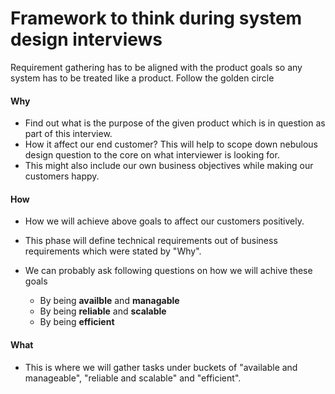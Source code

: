 # Framework to think during system design interviews 

Requirement gathering has to be aligned with the product goals so any system has to be treated like a product. Follow the golden circle

#### Why

- Find out what is the purpose of the given product which is in question as part of this interview.
- How it affect our end customer? This will help to scope down nebulous design question to the core on what interviewer is looking for.
- This might also include our own business objectives while making our customers happy.



#### How

- How we will achieve above goals to affect our customers positively.

- This phase will define technical requirements out of business requirements which were stated by "Why".
- We can probably ask following questions on how we will achive these goals
  - By being **availble** and **managable**
  - By being **reliable** and **scalable**
  - By being **efficient**  



#### What 

- This is where we will gather tasks under buckets of "available and manageable", "reliable and scalable" and "efficient".





